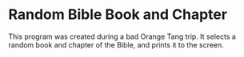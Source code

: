 # Random Bible Book and Chapter

This program was created during a bad Orange Tang trip. It selects a random book and chapter of the Bible, and prints it to the screen.
